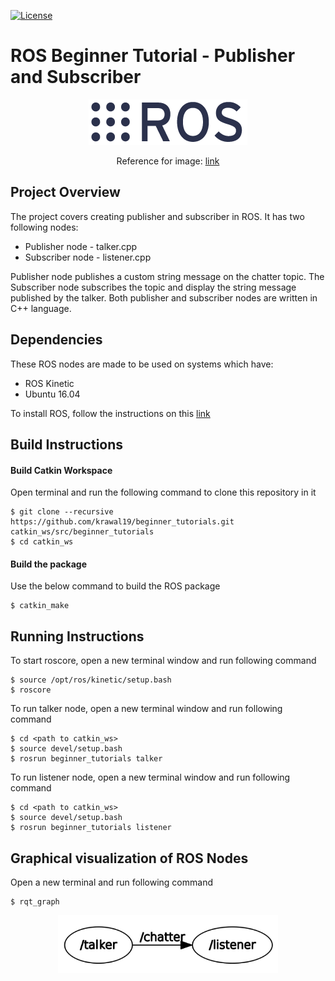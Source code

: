 [![License](https://img.shields.io/badge/License-BSD%203--Clause-blue.svg)](https://opensource.org/licenses/BSD-3-Clause)

<h1>ROS Beginner Tutorial - Publisher and Subscriber </h1>

</p>
<p align="center">
<img src="/Images/ROSlogo.png">
</p>

</p>
<p align="center">
Reference for image: <a href='http://www.ros.org/'>link</a>
</p>

## Project Overview
The project covers creating publisher and subscriber in ROS. It has two following nodes:
* Publisher node - talker.cpp
* Subscriber node - listener.cpp

Publisher node publishes a custom string message on the chatter topic. The Subscriber node subscribes the topic and display the string message published by the talker. Both publisher and subscriber nodes are written in C++ language.

## Dependencies

These ROS nodes are made to be used on systems which have:
* ROS Kinetic
* Ubuntu 16.04

To install ROS, follow the instructions on this [link](http://wiki.ros.org/kinetic/Installation)

## Build Instructions
#### Build Catkin Workspace
Open terminal and run the following command to clone this repository in it
```
$ git clone --recursive https://github.com/krawal19/beginner_tutorials.git catkin_ws/src/beginner_tutorials
$ cd catkin_ws
```
#### Build the package
Use the below command to build the ROS package
```
$ catkin_make
```
## Running Instructions
To start roscore, open a new terminal window and run following command
```
$ source /opt/ros/kinetic/setup.bash
$ roscore
```
To run talker node, open a new terminal window and run following command
```
$ cd <path to catkin_ws>
$ source devel/setup.bash
$ rosrun beginner_tutorials talker
```
To run listener node, open a new terminal window and run following command
```
$ cd <path to catkin_ws>
$ source devel/setup.bash
$ rosrun beginner_tutorials listener
```
## Graphical visualization of ROS Nodes
Open a new terminal and run following command
```
$ rqt_graph
```
<p align="center">
<img src="Images/rqt_graph.jpg" width="70%" height="70%">
</p>

